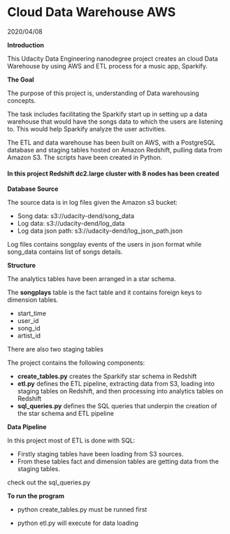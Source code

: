# Cloud Data Warehouse AWS
2020/04/08

**Introduction**

This Udacity Data Engineering nanodegree project creates an cloud Data Warehouse by using AWS and ETL process for a music app, Sparkify. 



**The Goal**

The purpose of this project is, understanding of Data warehousing concepts. 

The task includes facilitating the Sparkify start up in setting up a data warehouse that would have the songs data to which the users are listening to. This would help Sparkify analyze the user activities.

The ETL and data warehouse has been built on AWS, with a PostgreSQL database and staging tables hosted on Amazon Redshift, pulling data from Amazon S3.  The scripts have been created in Python.

#### In this project Redshift dc2.large cluster with 8 nodes has been created

**Database Source**

The source data is in log files given the Amazon s3 bucket:

- Song data: s3://udacity-dend/song_data
- Log data: s3://udacity-dend/log_data
- Log data json path: s3://udacity-dend/log_json_path.json

Log files contains songplay events of the users in json format while song_data contains list of songs details.



**Structure**

The analytics tables have been arranged in a star schema.

The **songplays** table is the fact table and it contains foreign keys to dimension tables.

- start_time 
- user_id
- song_id
- artist_id 

There are also two staging tables

The project contains the following components:

- **create_tables.py** creates the Sparkify star schema in Redshift
- **etl.py** defines the ETL pipeline, extracting data from S3, loading into staging tables on Redshift, and then processing into analytics tables on Redshift
- **sql_queries.py** defines the SQL queries that underpin the creation of the star schema and ETL pipeline

**Data Pipeline** 

In this project most of ETL is done with SQL:

- Firstly staging tables have been loading from S3 sources. 
- From these tables fact and dimension tables are getting  data from the staging tables.

check out the sql_queries.py


**To run the program**

- python create_tables.py must be runned first

- python etl.py will execute for data loading
